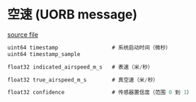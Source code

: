 # 空速 (UORB message)  

[source file](https://github.com/PX4/PX4-Autopilot/blob/main/msg/Airspeed.msg)  

```c  
uint64 timestamp                 # 系统启动时间（微秒）  
uint64 timestamp_sample  

float32 indicated_airspeed_m_s   # 表速（米/秒）  

float32 true_airspeed_m_s        # 真空速（米/秒）  

float32 confidence               # 传感器置信度（范围 0 到 1）  
```